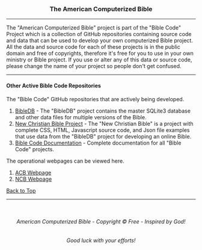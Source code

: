 <a id="top"></a>
<h3 align="center">The American Computerized Bible</h3>

---

The "American Computerized Bible" project is part of the "Bible Code" Project which is a collection of GitHub repositories containing source code and data that can be used to develop your own computerized Bible project. All the data and source code for each of these projects is in the public domain and free of copyrights, therefore it's free for you to use in your own ministry or Bible project. If you use or alter any of this data or source code, please change the name of your project so people don't get confused.

---

#### Other Active Bible Code Repositories

The "Bible Code" GitHub repositories that are actively being developed.

1. [BibleDB](https://github.com/ACB-Bible/BibleDB) - The "BibleDB" project contains the master SQLite3 database and other data files for multiple versions of the Bible.
2. [New Christian Bible Project](https://github.com/ACB-Bible/NCB) - The "New Christian Bible" is a project with complete CSS, HTML, Javascript source code, and Json file  examples that use data from the "BibleDB" project for developing an online Bible.
3. [Bible Code Documentation](https://github.com/ACB-Bible/DOC) - Complete documentation for all "Bible Code" projects.

The operational webpages can be viewed here.
1.  [ACB Webpage](https://acbible.com)
2.  [NCB Webpage](https://acbible.com)

[Back to Top](#top)

---

<br>

<h6 align="center" title="God's Word Is Not For Sale">American Computerized Bible - Copyright © Free - Inspired by God!</h3>
<h6 align="center">Good luck with your efforts!</h6>